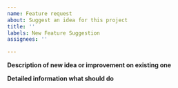 ```yaml
---
name: Feature request
about: Suggest an idea for this project
title: ''
labels: New Feature Suggestion
assignees: ''

---
```


**Description of new idea or improvement on existing one**

**Detailed information what should do**

<!-- Maybe a config example if related -->
